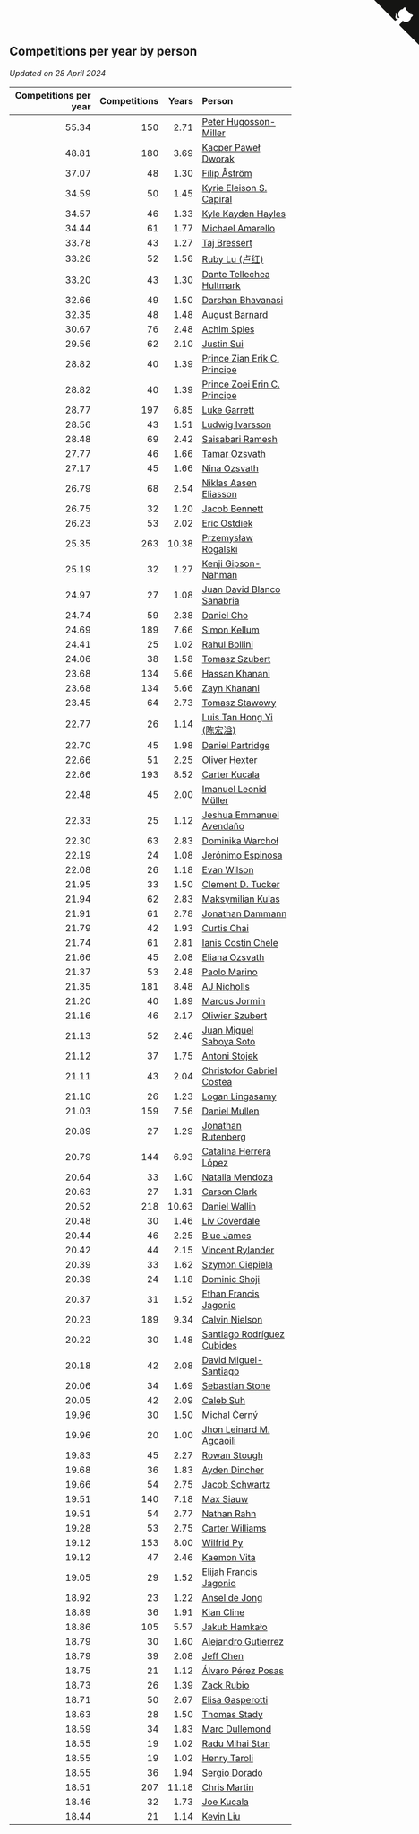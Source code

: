 ## Competitions per year by person

*Updated on 28 April 2024*

| Competitions per year | Competitions | Years | Person |
| ---: | ---: | ---: | :--- |
| 55.34 | 150 | 2.71 | [Peter Hugosson-Miller](https://www.worldcubeassociation.org/persons/2021HUGO01) |
| 48.81 | 180 | 3.69 | [Kacper Paweł Dworak](https://www.worldcubeassociation.org/persons/2020DWOR01) |
| 37.07 | 48 | 1.30 | [Filip Åström](https://www.worldcubeassociation.org/persons/2023ASTR01) |
| 34.59 | 50 | 1.45 | [Kyrie Eleison S. Capiral](https://www.worldcubeassociation.org/persons/2022CAPI02) |
| 34.57 | 46 | 1.33 | [Kyle Kayden Hayles](https://www.worldcubeassociation.org/persons/2022HAYL02) |
| 34.44 | 61 | 1.77 | [Michael Amarello](https://www.worldcubeassociation.org/persons/2022AMAR09) |
| 33.78 | 43 | 1.27 | [Taj Bressert](https://www.worldcubeassociation.org/persons/2023BRES01) |
| 33.26 | 52 | 1.56 | [Ruby Lu (卢红)](https://www.worldcubeassociation.org/persons/2022LURU01) |
| 33.20 | 43 | 1.30 | [Dante Tellechea Hultmark](https://www.worldcubeassociation.org/persons/2023HULT01) |
| 32.66 | 49 | 1.50 | [Darshan Bhavanasi](https://www.worldcubeassociation.org/persons/2022BHAV01) |
| 32.35 | 48 | 1.48 | [August Barnard](https://www.worldcubeassociation.org/persons/2022BARN21) |
| 30.67 | 76 | 2.48 | [Achim Spies](https://www.worldcubeassociation.org/persons/2021SPIE01) |
| 29.56 | 62 | 2.10 | [Justin Sui](https://www.worldcubeassociation.org/persons/2022SUIJ01) |
| 28.82 | 40 | 1.39 | [Prince Zian Erik C. Principe](https://www.worldcubeassociation.org/persons/2022PRIN08) |
| 28.82 | 40 | 1.39 | [Prince Zoei Erin C. Principe](https://www.worldcubeassociation.org/persons/2022PRIN09) |
| 28.77 | 197 | 6.85 | [Luke Garrett](https://www.worldcubeassociation.org/persons/2017GARR05) |
| 28.56 | 43 | 1.51 | [Ludwig Ivarsson](https://www.worldcubeassociation.org/persons/2022IVAR01) |
| 28.48 | 69 | 2.42 | [Saisabari Ramesh](https://www.worldcubeassociation.org/persons/2021RAME01) |
| 27.77 | 46 | 1.66 | [Tamar Ozsvath](https://www.worldcubeassociation.org/persons/2022OZSV04) |
| 27.17 | 45 | 1.66 | [Nina Ozsvath](https://www.worldcubeassociation.org/persons/2022OZSV03) |
| 26.79 | 68 | 2.54 | [Niklas Aasen Eliasson](https://www.worldcubeassociation.org/persons/2021ELIA01) |
| 26.75 | 32 | 1.20 | [Jacob Bennett](https://www.worldcubeassociation.org/persons/2023BENN04) |
| 26.23 | 53 | 2.02 | [Eric Ostdiek](https://www.worldcubeassociation.org/persons/2022OSTD01) |
| 25.35 | 263 | 10.38 | [Przemysław Rogalski](https://www.worldcubeassociation.org/persons/2013ROGA02) |
| 25.19 | 32 | 1.27 | [Kenji Gipson-Nahman](https://www.worldcubeassociation.org/persons/2023GIPS01) |
| 24.97 | 27 | 1.08 | [Juan David Blanco Sanabria](https://www.worldcubeassociation.org/persons/2023SANA04) |
| 24.74 | 59 | 2.38 | [Daniel Cho](https://www.worldcubeassociation.org/persons/2021CHOD01) |
| 24.69 | 189 | 7.66 | [Simon Kellum](https://www.worldcubeassociation.org/persons/2016KELL12) |
| 24.41 | 25 | 1.02 | [Rahul Bollini](https://www.worldcubeassociation.org/persons/2023BOLL01) |
| 24.06 | 38 | 1.58 | [Tomasz Szubert](https://www.worldcubeassociation.org/persons/2022SZUB02) |
| 23.68 | 134 | 5.66 | [Hassan Khanani](https://www.worldcubeassociation.org/persons/2018KHAN26) |
| 23.68 | 134 | 5.66 | [Zayn Khanani](https://www.worldcubeassociation.org/persons/2018KHAN28) |
| 23.45 | 64 | 2.73 | [Tomasz Stawowy](https://www.worldcubeassociation.org/persons/2021STAW01) |
| 22.77 | 26 | 1.14 | [Luis Tan Hong Yi (陈宏溢)](https://www.worldcubeassociation.org/persons/2023YILU01) |
| 22.70 | 45 | 1.98 | [Daniel Partridge](https://www.worldcubeassociation.org/persons/2022PART02) |
| 22.66 | 51 | 2.25 | [Oliver Hexter](https://www.worldcubeassociation.org/persons/2022HEXT01) |
| 22.66 | 193 | 8.52 | [Carter Kucala](https://www.worldcubeassociation.org/persons/2015KUCA01) |
| 22.48 | 45 | 2.00 | [Imanuel Leonid Müller](https://www.worldcubeassociation.org/persons/2022MULL02) |
| 22.33 | 25 | 1.12 | [Jeshua Emmanuel Avendaño](https://www.worldcubeassociation.org/persons/2023AVEN01) |
| 22.30 | 63 | 2.83 | [Dominika Warchoł](https://www.worldcubeassociation.org/persons/2021WARC01) |
| 22.19 | 24 | 1.08 | [Jerónimo Espinosa](https://www.worldcubeassociation.org/persons/2023ESPI07) |
| 22.08 | 26 | 1.18 | [Evan Wilson](https://www.worldcubeassociation.org/persons/2023WILS11) |
| 21.95 | 33 | 1.50 | [Clement D. Tucker](https://www.worldcubeassociation.org/persons/2022TUCK09) |
| 21.94 | 62 | 2.83 | [Maksymilian Kulas](https://www.worldcubeassociation.org/persons/2021KULA02) |
| 21.91 | 61 | 2.78 | [Jonathan Dammann](https://www.worldcubeassociation.org/persons/2021DAMM01) |
| 21.79 | 42 | 1.93 | [Curtis Chai](https://www.worldcubeassociation.org/persons/2022CHAI02) |
| 21.74 | 61 | 2.81 | [Ianis Costin Chele](https://www.worldcubeassociation.org/persons/2021CHEL01) |
| 21.66 | 45 | 2.08 | [Eliana Ozsvath](https://www.worldcubeassociation.org/persons/2022OZSV01) |
| 21.37 | 53 | 2.48 | [Paolo Marino](https://www.worldcubeassociation.org/persons/2021MARI04) |
| 21.35 | 181 | 8.48 | [AJ Nicholls](https://www.worldcubeassociation.org/persons/2015NICH04) |
| 21.20 | 40 | 1.89 | [Marcus Jormin](https://www.worldcubeassociation.org/persons/2022JORM01) |
| 21.16 | 46 | 2.17 | [Oliwier Szubert](https://www.worldcubeassociation.org/persons/2022SZUB01) |
| 21.13 | 52 | 2.46 | [Juan Miguel Saboya Soto](https://www.worldcubeassociation.org/persons/2021SOTO01) |
| 21.12 | 37 | 1.75 | [Antoni Stojek](https://www.worldcubeassociation.org/persons/2022STOJ03) |
| 21.11 | 43 | 2.04 | [Christofor Gabriel Costea](https://www.worldcubeassociation.org/persons/2022COST03) |
| 21.10 | 26 | 1.23 | [Logan Lingasamy](https://www.worldcubeassociation.org/persons/2023LING02) |
| 21.03 | 159 | 7.56 | [Daniel Mullen](https://www.worldcubeassociation.org/persons/2016MULL04) |
| 20.89 | 27 | 1.29 | [Jonathan Rutenberg](https://www.worldcubeassociation.org/persons/2023RUTE01) |
| 20.79 | 144 | 6.93 | [Catalina Herrera López](https://www.worldcubeassociation.org/persons/2017LOPE31) |
| 20.64 | 33 | 1.60 | [Natalia Mendoza](https://www.worldcubeassociation.org/persons/2022MEND24) |
| 20.63 | 27 | 1.31 | [Carson Clark](https://www.worldcubeassociation.org/persons/2023CLAR02) |
| 20.52 | 218 | 10.63 | [Daniel Wallin](https://www.worldcubeassociation.org/persons/2013WALL03) |
| 20.48 | 30 | 1.46 | [Liv Coverdale](https://www.worldcubeassociation.org/persons/2022COVE02) |
| 20.44 | 46 | 2.25 | [Blue James](https://www.worldcubeassociation.org/persons/2022JAME01) |
| 20.42 | 44 | 2.15 | [Vincent Rylander](https://www.worldcubeassociation.org/persons/2022RYLA01) |
| 20.39 | 33 | 1.62 | [Szymon Ciepiela](https://www.worldcubeassociation.org/persons/2022CIEP01) |
| 20.39 | 24 | 1.18 | [Dominic Shoji](https://www.worldcubeassociation.org/persons/2023SHOJ01) |
| 20.37 | 31 | 1.52 | [Ethan Francis Jagonio](https://www.worldcubeassociation.org/persons/2022JAGO03) |
| 20.23 | 189 | 9.34 | [Calvin Nielson](https://www.worldcubeassociation.org/persons/2014NIEL03) |
| 20.22 | 30 | 1.48 | [Santiago Rodríguez Cubides](https://www.worldcubeassociation.org/persons/2022CUBI01) |
| 20.18 | 42 | 2.08 | [David Miguel-Santiago](https://www.worldcubeassociation.org/persons/2022MIGU02) |
| 20.06 | 34 | 1.69 | [Sebastian Stone](https://www.worldcubeassociation.org/persons/2022STON09) |
| 20.05 | 42 | 2.09 | [Caleb Suh](https://www.worldcubeassociation.org/persons/2022SUHC01) |
| 19.96 | 30 | 1.50 | [Michal Černý](https://www.worldcubeassociation.org/persons/2022CERN03) |
| 19.96 | 20 | 1.00 | [Jhon Leinard M. Agcaoili](https://www.worldcubeassociation.org/persons/2023AGCA01) |
| 19.83 | 45 | 2.27 | [Rowan Stough](https://www.worldcubeassociation.org/persons/2022STOU01) |
| 19.68 | 36 | 1.83 | [Ayden Dincher](https://www.worldcubeassociation.org/persons/2022DINC01) |
| 19.66 | 54 | 2.75 | [Jacob Schwartz](https://www.worldcubeassociation.org/persons/2021SCHW01) |
| 19.51 | 140 | 7.18 | [Max Siauw](https://www.worldcubeassociation.org/persons/2017SIAU02) |
| 19.51 | 54 | 2.77 | [Nathan Rahn](https://www.worldcubeassociation.org/persons/2021RAHN01) |
| 19.28 | 53 | 2.75 | [Carter Williams](https://www.worldcubeassociation.org/persons/2021WILL06) |
| 19.12 | 153 | 8.00 | [Wilfrid Py](https://www.worldcubeassociation.org/persons/2016PYWI01) |
| 19.12 | 47 | 2.46 | [Kaemon Vita](https://www.worldcubeassociation.org/persons/2021VITA01) |
| 19.05 | 29 | 1.52 | [Elijah Francis Jagonio](https://www.worldcubeassociation.org/persons/2022JAGO02) |
| 18.92 | 23 | 1.22 | [Ansel de Jong](https://www.worldcubeassociation.org/persons/2023JONG01) |
| 18.89 | 36 | 1.91 | [Kian Cline](https://www.worldcubeassociation.org/persons/2022CLIN01) |
| 18.86 | 105 | 5.57 | [Jakub Hamkało](https://www.worldcubeassociation.org/persons/2018HAMK01) |
| 18.79 | 30 | 1.60 | [Alejandro Gutierrez](https://www.worldcubeassociation.org/persons/2022GUTI09) |
| 18.79 | 39 | 2.08 | [Jeff Chen](https://www.worldcubeassociation.org/persons/2022CHEN19) |
| 18.75 | 21 | 1.12 | [Álvaro Pérez Posas](https://www.worldcubeassociation.org/persons/2023POSA01) |
| 18.73 | 26 | 1.39 | [Zack Rubio](https://www.worldcubeassociation.org/persons/2022RUBI10) |
| 18.71 | 50 | 2.67 | [Elisa Gasperotti](https://www.worldcubeassociation.org/persons/2021GASP01) |
| 18.63 | 28 | 1.50 | [Thomas Stady](https://www.worldcubeassociation.org/persons/2022STAD01) |
| 18.59 | 34 | 1.83 | [Marc Dullemond](https://www.worldcubeassociation.org/persons/2022DULL01) |
| 18.55 | 19 | 1.02 | [Radu Mihai Stan](https://www.worldcubeassociation.org/persons/2023STAN09) |
| 18.55 | 19 | 1.02 | [Henry Taroli](https://www.worldcubeassociation.org/persons/2023TARO01) |
| 18.55 | 36 | 1.94 | [Sergio Dorado](https://www.worldcubeassociation.org/persons/2022CORR05) |
| 18.51 | 207 | 11.18 | [Chris Martin](https://www.worldcubeassociation.org/persons/2013MART03) |
| 18.46 | 32 | 1.73 | [Joe Kucala](https://www.worldcubeassociation.org/persons/2022KUCA01) |
| 18.44 | 21 | 1.14 | [Kevin Liu](https://www.worldcubeassociation.org/persons/2023LIUK02) |


<a href="https://github.com/jonatanklosko/wca_statistics" class="github-corner" aria-label="View source on Github"><svg width="80" height="80" viewBox="0 0 250 250" style="fill:#151513; color:#fff; position: absolute; top: 0; border: 0; right: 0;" aria-hidden="true"><path d="M0,0 L115,115 L130,115 L142,142 L250,250 L250,0 Z"></path><path d="M128.3,109.0 C113.8,99.7 119.0,89.6 119.0,89.6 C122.0,82.7 120.5,78.6 120.5,78.6 C119.2,72.0 123.4,76.3 123.4,76.3 C127.3,80.9 125.5,87.3 125.5,87.3 C122.9,97.6 130.6,101.9 134.4,103.2" fill="currentColor" style="transform-origin: 130px 106px;" class="octo-arm"></path><path d="M115.0,115.0 C114.9,115.1 118.7,116.5 119.8,115.4 L133.7,101.6 C136.9,99.2 139.9,98.4 142.2,98.6 C133.8,88.0 127.5,74.4 143.8,58.0 C148.5,53.4 154.0,51.2 159.7,51.0 C160.3,49.4 163.2,43.6 171.4,40.1 C171.4,40.1 176.1,42.5 178.8,56.2 C183.1,58.6 187.2,61.8 190.9,65.4 C194.5,69.0 197.7,73.2 200.1,77.6 C213.8,80.2 216.3,84.9 216.3,84.9 C212.7,93.1 206.9,96.0 205.4,96.6 C205.1,102.4 203.0,107.8 198.3,112.5 C181.9,128.9 168.3,122.5 157.7,114.1 C157.9,116.9 156.7,120.9 152.7,124.9 L141.0,136.5 C139.8,137.7 141.6,141.9 141.8,141.8 Z" fill="currentColor" class="octo-body"></path></svg></a><style>.github-corner:hover .octo-arm{animation:octocat-wave 560ms ease-in-out}@keyframes octocat-wave{0%,100%{transform:rotate(0)}20%,60%{transform:rotate(-25deg)}40%,80%{transform:rotate(10deg)}}@media (max-width:500px){.github-corner:hover .octo-arm{animation:none}.github-corner .octo-arm{animation:octocat-wave 560ms ease-in-out}}</style>
